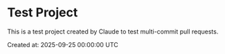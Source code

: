# Test Project

This is a test project created by Claude to test multi-commit pull requests.

Created at: 2025-09-25 00:00:00 UTC